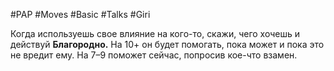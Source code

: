 #PAP #Moves #Basic #Talks #Giri 

Когда используешь свое влияние на кого-то, скажи, чего хочешь и действуй **Благородно.** 
На 10+ он будет помогать, пока может и пока это не вредит ему. 
На 7–9 поможет сейчас, попросив кое-что взамен.